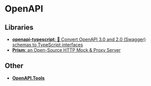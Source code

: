 # OpenAPI

## Libraries
- [**openapi-typescript**: 🚀 Convert OpenAPI 3.0 and 2.0 (Swagger) schemas to TypeScript interfaces](https://github.com/drwpow/openapi-typescript)
- [**Prism**: an Open-Source HTTP Mock & Proxy Server](https://stoplight.io/open-source/prism/)

## Other
- [**OpenAPI.Tools**](https://openapi.tools/)